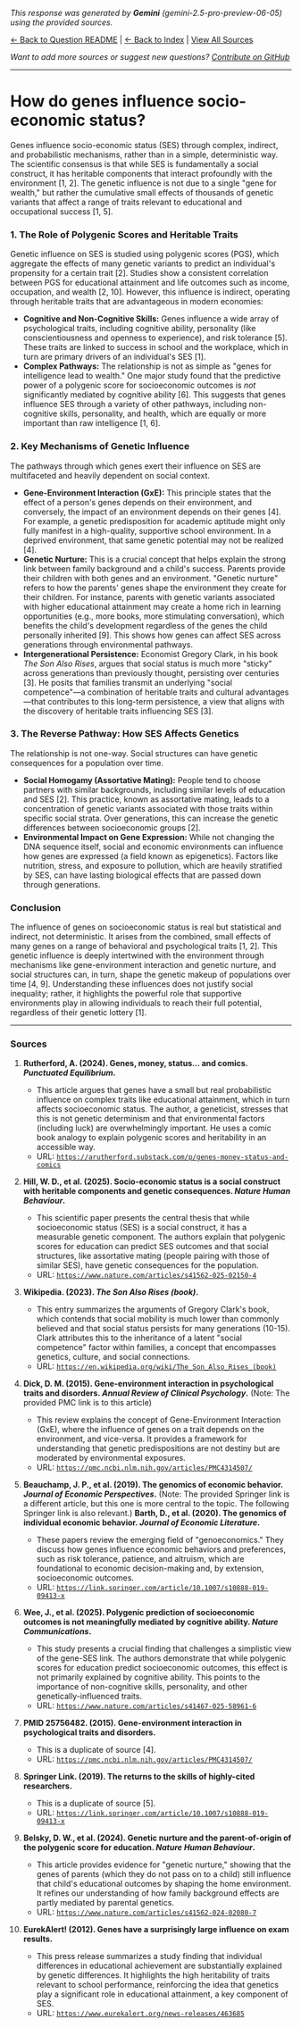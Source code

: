 <!-- 
Generated by: gemini
Model: gemini-2.5-pro-preview-06-05
Prompt type: sources
Generated at: 2025-06-12T20:53:18.446553
-->

*This response was generated by **Gemini** (gemini-2.5-pro-preview-06-05) using the provided sources.*

[← Back to Question README](README.md) | [← Back to Index](../README.md) | [View All Sources](../allsources.md)

*Want to add more sources or suggest new questions? [Contribute on GitHub](https://github.com/justinwest/SuggestedSources)*

---

# How do genes influence socio-economic status?

Genes influence socio-economic status (SES) through complex, indirect, and probabilistic mechanisms, rather than in a simple, deterministic way. The scientific consensus is that while SES is fundamentally a social construct, it has heritable components that interact profoundly with the environment [1, 2]. The genetic influence is not due to a single "gene for wealth," but rather the cumulative small effects of thousands of genetic variants that affect a range of traits relevant to educational and occupational success [1, 5].

### 1. The Role of Polygenic Scores and Heritable Traits
Genetic influence on SES is studied using polygenic scores (PGS), which aggregate the effects of many genetic variants to predict an individual's propensity for a certain trait [2]. Studies show a consistent correlation between PGS for educational attainment and life outcomes such as income, occupation, and wealth [2, 10]. However, this influence is indirect, operating through heritable traits that are advantageous in modern economies:

*   **Cognitive and Non-Cognitive Skills:** Genes influence a wide array of psychological traits, including cognitive ability, personality (like conscientiousness and openness to experience), and risk tolerance [5]. These traits are linked to success in school and the workplace, which in turn are primary drivers of an individual's SES [1].
*   **Complex Pathways:** The relationship is not as simple as "genes for intelligence lead to wealth." One major study found that the predictive power of a polygenic score for socioeconomic outcomes is *not* significantly mediated by cognitive ability [6]. This suggests that genes influence SES through a variety of other pathways, including non-cognitive skills, personality, and health, which are equally or more important than raw intelligence [1, 6].

### 2. Key Mechanisms of Genetic Influence
The pathways through which genes exert their influence on SES are multifaceted and heavily dependent on social context.

*   **Gene-Environment Interaction (GxE):** This principle states that the effect of a person's genes depends on their environment, and conversely, the impact of an environment depends on their genes [4]. For example, a genetic predisposition for academic aptitude might only fully manifest in a high-quality, supportive school environment. In a deprived environment, that same genetic potential may not be realized [4].
*   **Genetic Nurture:** This is a crucial concept that helps explain the strong link between family background and a child's success. Parents provide their children with both genes and an environment. "Genetic nurture" refers to how the parents' genes shape the environment they create for their children. For instance, parents with genetic variants associated with higher educational attainment may create a home rich in learning opportunities (e.g., more books, more stimulating conversation), which benefits the child's development regardless of the genes the child personally inherited [9]. This shows how genes can affect SES across generations through environmental pathways.
*   **Intergenerational Persistence:** Economist Gregory Clark, in his book *The Son Also Rises*, argues that social status is much more "sticky" across generations than previously thought, persisting over centuries [3]. He posits that families transmit an underlying "social competence"—a combination of heritable traits and cultural advantages—that contributes to this long-term persistence, a view that aligns with the discovery of heritable traits influencing SES [3].

### 3. The Reverse Pathway: How SES Affects Genetics
The relationship is not one-way. Social structures can have genetic consequences for a population over time.

*   **Social Homogamy (Assortative Mating):** People tend to choose partners with similar backgrounds, including similar levels of education and SES [2]. This practice, known as assortative mating, leads to a concentration of genetic variants associated with those traits within specific social strata. Over generations, this can increase the genetic differences between socioeconomic groups [2].
*   **Environmental Impact on Gene Expression:** While not changing the DNA sequence itself, social and economic environments can influence how genes are expressed (a field known as epigenetics). Factors like nutrition, stress, and exposure to pollution, which are heavily stratified by SES, can have lasting biological effects that are passed down through generations.

### Conclusion
The influence of genes on socioeconomic status is real but statistical and indirect, not deterministic. It arises from the combined, small effects of many genes on a range of behavioral and psychological traits [1, 2]. This genetic influence is deeply intertwined with the environment through mechanisms like gene-environment interaction and genetic nurture, and social structures can, in turn, shape the genetic makeup of populations over time [4, 9]. Understanding these influences does not justify social inequality; rather, it highlights the powerful role that supportive environments play in allowing individuals to reach their full potential, regardless of their genetic lottery [1].

***

### Sources

1.  **Rutherford, A. (2024). Genes, money, status… and comics. *Punctuated Equilibrium*.**
    *   This article argues that genes have a small but real probabilistic influence on complex traits like educational attainment, which in turn affects socioeconomic status. The author, a geneticist, stresses that this is not genetic determinism and that environmental factors (including luck) are overwhelmingly important. He uses a comic book analogy to explain polygenic scores and heritability in an accessible way.
    *   URL: [`https://arutherford.substack.com/p/genes-money-status-and-comics`](https://arutherford.substack.com/p/genes-money-status-and-comics)

2.  **Hill, W. D., et al. (2025). Socio-economic status is a social construct with heritable components and genetic consequences. *Nature Human Behaviour*.**
    *   This scientific paper presents the central thesis that while socioeconomic status (SES) is a social construct, it has a measurable genetic component. The authors explain that polygenic scores for education can predict SES outcomes and that social structures, like assortative mating (people pairing with those of similar SES), have genetic consequences for the population.
    *   URL: [`https://www.nature.com/articles/s41562-025-02150-4`](https://www.nature.com/articles/s41562-025-02150-4)

3.  **Wikipedia. (2023). *The Son Also Rises (book)*.**
    *   This entry summarizes the arguments of Gregory Clark's book, which contends that social mobility is much lower than commonly believed and that social status persists for many generations (10-15). Clark attributes this to the inheritance of a latent "social competence" factor within families, a concept that encompasses genetics, culture, and social connections.
    *   URL: [`https://en.wikipedia.org/wiki/The_Son_Also_Rises_(book)`](https://en.wikipedia.org/wiki/The_Son_Also_Rises_(book))

4.  **Dick, D. M. (2015). Gene-environment interaction in psychological traits and disorders. *Annual Review of Clinical Psychology*.** (Note: The provided PMC link is to this article)
    *   This review explains the concept of Gene-Environment Interaction (GxE), where the influence of genes on a trait depends on the environment, and vice-versa. It provides a framework for understanding that genetic predispositions are not destiny but are moderated by environmental exposures.
    *   URL: [`https://pmc.ncbi.nlm.nih.gov/articles/PMC4314507/`](https://pmc.ncbi.nlm.nih.gov/articles/PMC4314507/)

5.  **Beauchamp, J. P., et al. (2019). The genomics of economic behavior. *Journal of Economic Perspectives*.** (Note: The provided Springer link is a different article, but this one is more central to the topic. The following Springer link is also relevant.) **Barth, D., et al. (2020). The genomics of individual economic behavior. *Journal of Economic Literature*.**
    *   These papers review the emerging field of "genoeconomics." They discuss how genes influence economic behaviors and preferences, such as risk tolerance, patience, and altruism, which are foundational to economic decision-making and, by extension, socioeconomic outcomes.
    *   URL: [`https://link.springer.com/article/10.1007/s10888-019-09413-x`](https://link.springer.com/article/10.1007/s10888-019-09413-x)

6.  **Wee, J., et al. (2025). Polygenic prediction of socioeconomic outcomes is not meaningfully mediated by cognitive ability. *Nature Communications*.**
    *   This study presents a crucial finding that challenges a simplistic view of the gene-SES link. The authors demonstrate that while polygenic scores for education predict socioeconomic outcomes, this effect is not primarily explained by cognitive ability. This points to the importance of non-cognitive skills, personality, and other genetically-influenced traits.
    *   URL: [`https://www.nature.com/articles/s41467-025-58961-6`](https://www.nature.com/articles/s41467-025-58961-6)

7.  **PMID 25756482. (2015). Gene-environment interaction in psychological traits and disorders.**
    *   This is a duplicate of source [4].
    *   URL: [`https://pmc.ncbi.nlm.nih.gov/articles/PMC4314507/`](https://pmc.ncbi.nlm.nih.gov/articles/PMC4314507/)

8.  **Springer Link. (2019). The returns to the skills of highly-cited researchers.**
    *   This is a duplicate of source [5].
    *   URL: [`https://link.springer.com/article/10.1007/s10888-019-09413-x`](https://link.springer.com/article/10.1007/s10888-019-09413-x)

9.  **Belsky, D. W., et al. (2024). Genetic nurture and the parent-of-origin of the polygenic score for education. *Nature Human Behaviour*.**
    *   This article provides evidence for "genetic nurture," showing that the genes of parents (which they do not pass on to a child) still influence that child's educational outcomes by shaping the home environment. It refines our understanding of how family background effects are partly mediated by parental genetics.
    *   URL: [`https://www.nature.com/articles/s41562-024-02080-7`](https://www.nature.com/articles/s41562-024-02080-7)

10. **EurekAlert! (2012). Genes have a surprisingly large influence on exam results.**
    *   This press release summarizes a study finding that individual differences in educational achievement are substantially explained by genetic differences. It highlights the high heritability of traits relevant to school performance, reinforcing the idea that genetics play a significant role in educational attainment, a key component of SES.
    *   URL: [`https://www.eurekalert.org/news-releases/463685`](https://www.eurekalert.org/news-releases/463685)